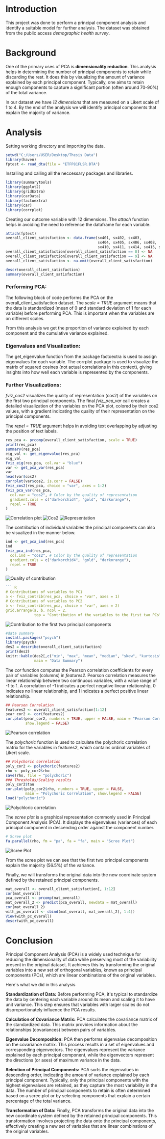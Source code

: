 # Introduction

This project was done to perform a principal component analysis and identify a suitable model for further analysis. The dataset was obtained from the public access *demographic health survey*. 


# Background 

One of the primary uses of PCA is **dimensionality reduction**. This analysis helps in determining the number of principal components to retain while discarding the rest. It does this by visualizing the amount of variance explained by each principal component. Typically, one aims to retain enough components to capture a significant portion (often around 70-90%) of the total variance. 

In our dataset we have *12 dimensions* that are measured on a Likert scale of 1 to 4. By the end of the analysis we will identify principal components that explain the majority of variance. 

# Analysis 

Setting working directory and importing the data. 
``` R 
setwd("C:/Users/USER/Desktop/Thesis Data")
library(haven)
fptest <- read_dta(file = "ETFP81FLSR.DTA")

```
Installing and calling all the neccessary packages and libraries. 
``` R
library(summarytools)
library(ggplot2)
library(gridExtra)
library(carData)
library(factoextra)
library(car)
library(corrplot)
```
Creating our outcome variable with 12 dimensions. The *attach* function helps in avoiding the need to reference the dataframe for each variable. 
``` R
attach(fptest) 
overall_client_satisfaction <- data.frame(sx401, sx402, sx403,
                                          sx404, sx405, sx406, sx408,
                                          sx410, sx411, sx414, sx415, sx416)
overall_client_satisfaction[overall_client_satisfaction == 8] <- NA
overall_client_satisfaction[overall_client_satisfaction == 9] <- NA
overall_client_satisfaction <- na.omit(overall_client_satisfaction)
```

``` R
descr(overall_client_satisfaction)
summary(overall_client_satisfaction)
```
### Performing PCA:

The following block of code performs the PCA on the overall_client_satisfaction dataset. The *scale = TRUE* argument means that the data is standardized (mean of 0 and standard deviation of 1 for each variable) before performing PCA. This is important when the variables are on different scales. 

From this analysis we get the proportion of variance explained by each component and the cumulative variance explained.

### Eigenvalues and Visualization:
 
The get_eigenvalue function from the package factoextra is used to assign eigenvalues for each variable. The corrplot package is used to visualize the matrix of squared cosines (not actual correlations in this context), giving insights into how well each variable is represented by the components.

### Further Visualizations:

*fviz_cos2* visualizes the quality of representation (cos2) of the variables on the first two principal components.
The final *fviz_pca_var* call creates a detailed visualization of the variables on the PCA plot, colored by their cos2 values, with a gradient indicating the quality of their representation on the principal components. 

The *repel = TRUE* argument helps in avoiding text overlapping by adjusting the position of text labels.

``` R
res_pca <- prcomp(overall_client_satisfaction, scale = TRUE)
print(res_pca)
summary(res_pca)
eig_val <- get_eigenvalue(res_pca)
eig_val
fviz_eig(res_pca, col.var = "blue")
var <- get_pca_var(res_pca)
var
head(var$cos2)
corrplot(var$cos2, is.corr = FALSE)
fviz_cos2(res_pca, choice = "var", axes = 1:2)
fviz_pca_var(res_pca,
  col.var = "cos2", # Color by the quality of representation
  gradient.cols = c("darkorchid4", "gold", "darkorange"),
  repel = TRUE
)
```
![Correlation plot](image-5.png) ![Cos2](image-6.png) ![Representation](image-7.png)

The contribution of individual variables the principal components can also be visualized in the manner below. 

``` R
ind <- get_pca_ind(res_pca)
ind
fviz_pca_ind(res_pca,
  col.ind = "cos2", # Color by the quality of representation
  gradient.cols = c("darkorchid4", "gold", "darkorange"),
  repel = TRUE
)
```
![Quality of contribution](image-3.png)
```R
``` R
# Contributions of variables to PC1
a <- fviz_contrib(res_pca, choice = "var", axes = 1)
# Contributions of variables to PC2
b <- fviz_contrib(res_pca, choice = "var", axes = 2)
grid.arrange(a, b, ncol = 2,
             top = "Contribution of the variables to the first two PCs")

```
![Contribution to the first two principal components](image-4.png)

``` R
#data summary
install.packages("psych")
library(psych)
des2 = describe(overall_client_satisfaction)
print(des2)
knitr::kable(des2[,c("min", "max", "mean", "median", "skew", "kurtosis")],
             main = "Data Summary")
```

The *cor* function computes the Pearson correlation coefficients for every pair of variables (columns) in *features2*. Pearson correlation measures the linear relationship between two continuous variables, with a value range of -1 to 1. A correlation of -1 indicates a perfect negative linear relationship, 0 indicates no linear relationship, and 1 indicates a perfect positive linear relationship.
```R
## Pearson Correlation
features2 <- overall_client_satisfaction[1:12]
pear_cor2 <- cor(features2)
cor.plot(pear_cor2, numbers = TRUE, upper = FALSE, main = "Pearson Correlation",
         show.legend = FALSE)
```
![Pearson correlation](image-2.png)

The *polychoric* function is used to calculate the polychoric correlation matrix for the variables in features2, which contains ordinal variables of Likert scale. 

``` R
## Polychoric correlation
poly_cor2 <- polychoric(features2)
rho <- poly_cor2$rho
save(rho, file = "polychoric")
### Thresholds/Scaling results
poly_cor2$tau
cor.plot(poly_cor2$rho, numbers = TRUE, upper = FALSE,
         main = "Polychoric Correlation", show.legend = FALSE)
load("polychoric")
```
![Polychloric correlation](image-1.png)

The *scree plot* is a graphical representation commonly used in Principal Component Analysis (PCA). It displays the eigenvalues (variances) of each principal component in descending order against the component number. 
``` R
# Scree plot
fa.parallel(rho, fm = "pa", fa = "fa", main = "Scree Plot")
```
![Scree Plot](image.png)

From the scree plot we can see that the first two principal components explain the majority (56.5%) of the variance. 

Finally, we will transforms the original data into the new coordinate system defined by the retained principal components.

```R
mat_overall <- overall_client_satisfaction[, 1:12]
cor(mat_overall)
pca_overall <- prcomp(mat_overall)
mat_overall_2 <- predict(pca_overall, newdata = mat_overall)
cor(mat_overall_2)
with_pc_overall <- cbind(mat_overall, mat_overall_2[, 1:4])
View(with_pc_overall)
descr(with_pc_overall)
```

# Conclusion

Principal Component Analysis (PCA) is a widely used technique for reducing the dimensionality of data while preserving most of the variability present in the original dataset. It achieves this by transforming the original variables into a new set of orthogonal variables, known as principal components (PCs), which are linear combinations of the original variables.

Here's what we did in this analysis

**Standardization of Data:** Before performing PCA, it's typical to standardize the data by centering each variable around its mean and scaling it to have unit variance. This step ensures that variables with larger scales do not disproportionately influence the PCA results.

**Calculation of Covariance Matrix:** PCA calculates the covariance matrix of the standardized data. This matrix provides information about the relationships (covariances) between pairs of variables.

**Eigenvalue Decomposition:** PCA then performs eigenvalue decomposition on the covariance matrix. This process results in a set of eigenvalues and corresponding eigenvectors. The eigenvalues represent the variance explained by each principal component, while the eigenvectors represent the directions (or axes) of maximum variance in the data.

**Selection of Principal Components:** PCA sorts the eigenvalues in descending order, indicating the amount of variance explained by each principal component. Typically, only the principal components with the highest eigenvalues are retained, as they capture the most variability in the data. The number of principal components to retain is often determined based on a scree plot or by selecting components that explain a certain percentage of the total variance.

**Transformation of Data:** Finally, PCA transforms the original data into the new coordinate system defined by the retained principal components. This transformation involves projecting the data onto the principal components, effectively creating a new set of variables that are linear combinations of the original variables.



